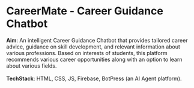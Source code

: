# CareerMate - Career Guidance Chatbot
**Aim**: An intelligent Career Guidance Chatbot that provides tailored career advice, guidance on skill development, and relevant information about various professions.
Based on interests of students, this platform recommends various career opportunities along with an option to learn about various fields.
<br/><br/>**TechStack**: HTML, CSS, JS, Firebase, BotPress (an AI Agent platform).
